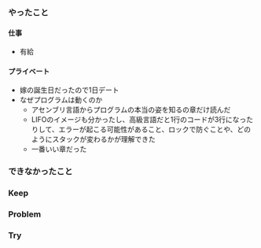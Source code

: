 ### やったこと

#### 仕事

- 有給

#### プライベート

- 嫁の誕生日だったので1日デート
- なぜプログラムは動くのか
  - アセンブリ言語からプログラムの本当の姿を知るの章だけ読んだ
  - LIFOのイメージも分かったし、高級言語だと1行のコードが3行になったりして、エラーが起こる可能性があること、ロックで防ぐことや、どのようにスタックが変わるかが理解できた
  - 一番いい章だった


### できなかったこと



### Keep



### Problem



### Try
